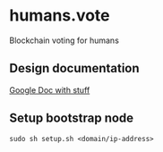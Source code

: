 # humans.vote
Blockchain voting for humans

## Design documentation
[Google Doc with stuff](https://docs.google.com/document/d/1HivUUGqH4lilm60n36SA12tUegNr2g3yyi_9uRWT29I/edit#)

## Setup bootstrap node
```sudo sh setup.sh <domain/ip-address>```
